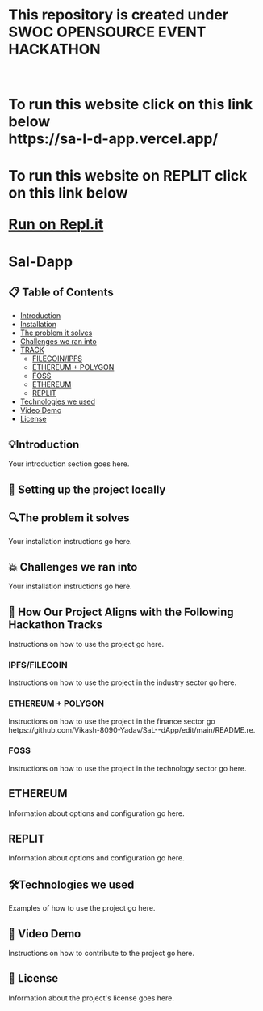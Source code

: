 # This repository is created under  SWOC  OPENSOURCE EVENT HACKATHON 
<br>
<h1>
To run this website  click on this link below  <br>
  https://sa-l-d-app.vercel.app/
</h1>
<h1>
To run this website on REPLIT  click on this link below  
 
[Run on Repl.it](https://replit.com/@17Vikashyadav/SaL-dApp)
  
  </h1>
    


# Sal-Dapp

## 📋 Table of Contents

- [Introduction](#introduction)
- [Installation](#-setting-up-the-project-locally)
- [The problem it solves](#the-problem-it-solves)
- [Challenges we ran into](#challenges-we-ran-into)
- [TRACK](#how-our-project-aligns-with-the-following-hackathon-tracks)
  - [FILECOIN/IPFS](#ipfsfilecoin)
  - [ETHEREUM + POLYGON](#ethereum--polygon)
  - [FOSS](#foss)
  - [ETHEREUM](#ethereum)
  - [REPLIT](#replit)
- [Technologies we used](#technologies-we-used)
- [Video Demo](#video-demo)
- [License](#license)

## 💡Introduction
Your introduction section goes here.

## 🚀 Setting up the project locally

## 🔍The problem it solves
Your installation instructions go here.

## 💥 Challenges we ran into
Your installation instructions go here.

## 🏁 How Our Project Aligns with the Following Hackathon Tracks 
Instructions on how to use the project go here.

### IPFS/FILECOIN
Instructions on how to use the project in the industry sector go here.

### ETHEREUM + POLYGON
Instructions on how to use the project in the finance sector go hetps://github.com/Vikash-8090-Yadav/SaL--dApp/edit/main/README.re.

### FOSS
Instructions on how to use the project in the technology sector go here.

## ETHEREUM
Information about options and configuration go here.

## REPLIT
Information about options and configuration go here.

## 🛠️Technologies we used
Examples of how to use the project go here.

## 🎥 Video Demo
Instructions on how to contribute to the project go here.

## 🔖 License
Information about the project's license goes here.







